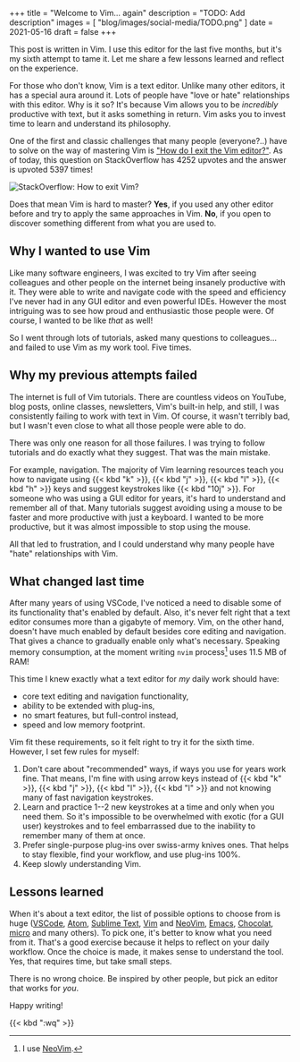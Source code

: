 +++
title = "Welcome to Vim... again"
description = "TODO: Add description"
images = [
  "blog/images/social-media/TODO.png"
]
date = 2021-05-16
draft = false
+++

This post is written in Vim. I use this editor for the last five months, but it's my sixth attempt to tame it. Let me share a few lessons learned and reflect on the experience.

<!--more-->

For those who don't know, Vim is a text editor. Unlike many other editors, it has a special aura around it. Lots of people have "love or hate" relationships with this editor. Why is it so? It's because Vim allows you to be *incredibly* productive with text, but it asks something in return. Vim asks you to invest time to learn and understand its philosophy.

One of the first and classic challenges that many people (everyone?..) have to solve on the way of mastering Vim is ["How do I exit the Vim editor?"](https://stackoverflow.com/questions/11828270/how-do-i-exit-the-vim-editor). As of today, this question on StackOverflow has 4252 upvotes and the answer is upvoted 5397 times!

![StackOverflow: How to exit Vim?](/blog/images/stackoverflow-how-to-exit-vim.png)

Does that mean Vim is hard to master? **Yes**, if you used any other editor before and try to apply the same approaches in Vim. **No**, if you open to discover something different from what you are used to.

## Why I wanted to use Vim

Like many software engineers, I was excited to try Vim after seeing colleagues and other people on the internet being insanely productive with it. They were able to write and navigate code with the speed and efficiency I've never had in any GUI editor and even powerful IDEs. However the most intriguing was to see how proud and enthusiastic those people were. Of course, I wanted to be like *that* as well!

So I went through lots of tutorials, asked many questions to colleagues... and failed to use Vim as my work tool. Five times.

## Why my previous attempts failed

The internet is full of Vim tutorials. There are countless videos on YouTube, blog posts, online classes, newsletters, Vim's built-in help, and still, I was consistently failing to work with text in Vim. Of course, it wasn't terribly bad, but I wasn't even close to what all those people were able to do.

There was only one reason for all those failures. I was trying to follow tutorials and do exactly what they suggest. That was the main mistake.

For example, navigation. The majority of Vim learning resources teach you how to navigate using {{< kbd "k" >}}, {{< kbd "j" >}}, {{< kbd "l" >}}, {{< kbd "h" >}} keys and suggest keystrokes like {{< kbd "10j" >}}. For someone who was using a GUI editor for years, it's hard to understand and remember all of that. Many tutorials suggest avoiding using a mouse to be faster and more productive with just a keyboard. I wanted to be more productive, but it was almost impossible to stop using the mouse.

All that led to frustration, and I could understand why many people have "hate" relationships with Vim.

## What changed last time

After many years of using VSCode, I've noticed a need to disable some of its functionality that's enabled by default. Also, it's never felt right that a text editor consumes more than a gigabyte of memory. Vim, on the other hand, doesn't have much enabled by default besides core editing and navigation. That gives a chance to gradually enable only what's necessary. Speaking memory consumption, at the moment writing `nvim` process[^1] uses 11.5 MB of RAM!

This time I knew exactly what a text editor for *my* daily work should have:

  * core text editing and navigation functionality,
  * ability to be extended with plug-ins,
  * no smart features, but full-control instead,
  * speed and low memory footprint.

Vim fit these requirements, so it felt right to try it for the sixth time. However, I set few rules for myself:

  1. Don't care about "recommended" ways, if ways you use for years work fine. That means, I'm fine with using arrow keys instead of {{< kbd "k" >}}, {{< kbd "j" >}}, {{< kbd "l" >}}, {{< kbd "l" >}} and not knowing many of fast navigation keystrokes.
  2. Learn and practice 1--2 new keystrokes at a time and only when you need them. So it's impossible to be overwhelmed with exotic (for a GUI user) keystrokes and to feel embarrassed due to the inability to remember many of them at once.
  3. Prefer single-purpose plug-ins over swiss-army knives ones. That helps to stay flexible, find your workflow, and use plug-ins 100%.
  4. Keep slowly understanding Vim.

## Lessons learned

When it's about a text editor, the list of possible options to choose from is huge ([VSCode](https://code.visualstudio.com/), [Atom](https://atom.io/), [Sublime Text](https://www.sublimetext.com/), [Vim](https://www.vim.org/) and [NeoVim](https://neovim.io/), [Emacs](https://www.gnu.org/software/emacs/), [Chocolat](https://chocolatapp.com/), [micro](https://micro-editor.github.io/) and many others). To pick one, it's better to know what you need from it. That's a good exercise because it helps to reflect on your daily workflow. Once the choice is made, it makes sense to understand the tool. Yes, that requires time, but take small steps.

There is no wrong choice. Be inspired by other people, but pick an editor that works for *you*.

Happy writing!

{{< kbd ":wq" >}}

[^1]: I use [NeoVim](https://neovim.io/).
